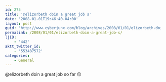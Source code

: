 ```yaml
---
id: 275
title: '@elizorbeth doin a great job s'
date: '2008-01-01T19:46:40-04:00'
layout: post
guid: 'http://www.cyberjunx.com/blog/archives/2008/01/01/elizorbeth-doin-a-great-job-s/'
permalink: /2008/01/01/elizorbeth-doin-a-great-job-s/
ljID:
    - '442'
aktt_twitter_id:
    - '553487572'
categories:
    - General
---
```


@elizorbeth doin a great job so far 😛